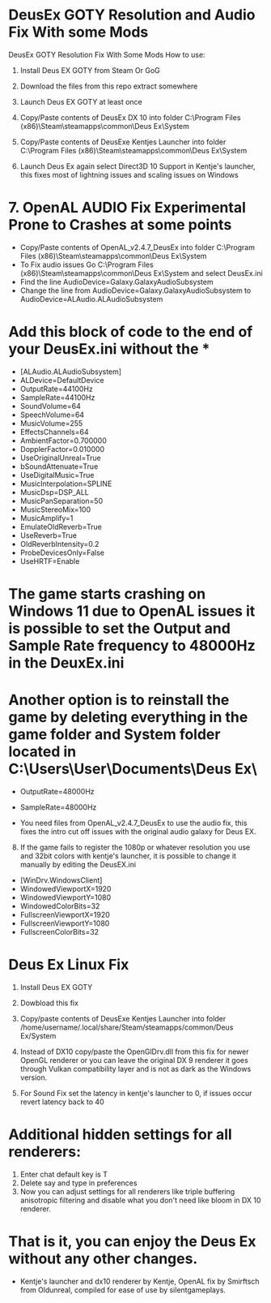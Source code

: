 # DeusEx GOTY Resolution and Audio Fix With some Mods
DeusEx GOTY Resolution Fix With Some Mods
How to use:

1. Install Deus EX GOTY from Steam Or GoG

2. Download the files from this repo extract somewhere

3. Launch Deus EX GOTY at least once

4. Copy/Paste contents of DeusEx DX 10 into folder C:\Program Files (x86)\Steam\steamapps\common\Deus Ex\System

5. Copy/Paste contents of DeusExe Kentjes Launcher into folder C:\Program Files (x86)\Steam\steamapps\common\Deus Ex\System

6. Launch Deus Ex again select Direct3D 10 Support in Kentje's launcher, this fixes most of lightning issues and scaling issues on Windows

# 7. OpenAL AUDIO Fix Experimental Prone to Crashes at some points

* Copy/Paste contents of OpenAL_v2.4.7_DeusEx into folder C:\Program Files (x86)\Steam\steamapps\common\Deus Ex\System
* To Fix audio issues Go C:\Program Files (x86)\Steam\steamapps\common\Deus Ex\System and select DeusEx.ini
* Find the line  AudioDevice=Galaxy.GalaxyAudioSubsystem
* Change the line from  AudioDevice=Galaxy.GalaxyAudioSubsystem to AudioDevice=ALAudio.ALAudioSubsystem

# Add this block of code to the end of your DeusEx.ini without the *
* [ALAudio.ALAudioSubsystem]
* ALDevice=DefaultDevice
* OutputRate=44100Hz
* SampleRate=44100Hz
* SoundVolume=64
* SpeechVolume=64
* MusicVolume=255
* EffectsChannels=64
* AmbientFactor=0.700000
* DopplerFactor=0.010000
* UseOriginalUnreal=True
* bSoundAttenuate=True
* UseDigitalMusic=True
* MusicInterpolation=SPLINE
* MusicDsp=DSP_ALL
* MusicPanSeparation=50
* MusicStereoMix=100
* MusicAmplify=1
* EmulateOldReverb=True
* UseReverb=True
* OldReverbIntensity=0.2
* ProbeDevicesOnly=False
* UseHRTF=Enable

# The game starts crashing on Windows 11 due to OpenAL issues it is possible to set the Output and Sample Rate frequency to 48000Hz in the DeuxEx.ini 
# Another option is to reinstall the game by deleting everything in the game folder and System folder located in C:\Users\User\Documents\Deus Ex\

* OutputRate=48000Hz
* SampleRate=48000Hz

* You need files from OpenAL_v2.4.7_DeusEx to use the audio fix, this fixes the intro cut off issues with the original audio galaxy for Deus EX.

8. If the game fails to register the 1080p or whatever resolution you use and 32bit colors with kentje's launcher, it is possible to change it manually by editing the DeusEX.ini
* [WinDrv.WindowsClient]
* WindowedViewportX=1920
* WindowedViewportY=1080
* WindowedColorBits=32
* FullscreenViewportX=1920
* FullscreenViewportY=1080
* FullscreenColorBits=32

# Deus Ex Linux Fix

1. Install Deus EX GOTY

2. Dowbload this fix 

3. Copy/paste contents of DeusExe Kentjes Launcher into folder /home/username/.local/share/Steam/steamapps/common/Deus Ex/System

4. Instead of DX10 copy/paste the OpenGlDrv.dll from this fix for newer OpenGL renderer or you can leave the original DX 9 renderer it goes through Vulkan compatibility layer and is not as dark as the Windows version.

5. For Sound Fix set the latency in kentje's launcher to 0, if issues occur revert latency back to 40

# Additional hidden settings for all renderers:

1. Enter chat default key is T
2. Delete say and type in preferences
3. Now you can adjust settings for all renderers like triple buffering anisotropic filtering and disable what you don't need like bloom in DX 10 renderer.

# That is it, you can enjoy the Deus Ex without any other changes.

* Kentje's launcher and dx10 renderer by Kentje, OpenAL fix by Smirftsch from Oldunreal, compiled for ease of use by silentgameplays.
